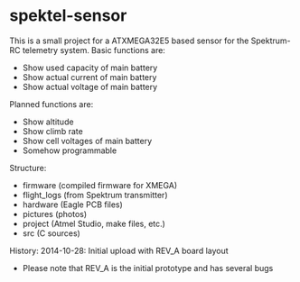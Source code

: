 spektel-sensor
==============

This is a small project for a ATXMEGA32E5 based sensor for the Spektrum-RC telemetry system.
Basic functions are:
- Show used capacity of main battery
- Show actual current of main battery
- Show actual voltage of main battery

Planned functions are:
- Show altitude
- Show climb rate
- Show cell voltages of main battery
- Somehow programmable

Structure:
- firmware (compiled firmware for XMEGA)
- flight_logs (from Spektrum transmitter)
- hardware (Eagle PCB files)
- pictures (photos)
- project (Atmel Studio, make files, etc.)
- src (C sources)

History:
2014-10-28: Initial upload with REV_A board layout
- Please note that REV_A is the initial prototype and has several bugs
